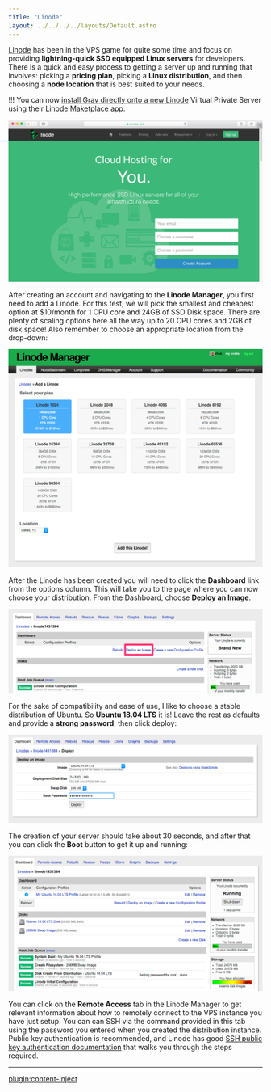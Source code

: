 ```yaml
---
title: "Linode"
layout: ../../../../layouts/Default.astro
---
```


[Linode](https://www.linode.com/?r=300c424631b602daaa0ecef22912c1c26c81e3af) has been in the VPS game for quite some time and focus on providing **lightning-quick SSD equipped Linux servers** for developers.  There is a quick and easy process to getting a server up and running that involves: picking a **pricing plan**, picking a **Linux distribution**, and then choosing a **node location** that is best suited to your needs.

!!! You can now [install Grav directly onto a new Linode](https://www.linode.com/docs/guides/grav-marketplace-app/) Virtual Private Server using their [Linode Maketplace app](https://www.linode.com/marketplace/apps/linode/grav/).

![](linode.png)

After creating an account and navigating to the **Linode Manager**, you first need to add a Linode. For this test, we will pick the smallest and cheapest option at $10/month for 1 CPU core and 24GB of SSD Disk space. There are plenty of scaling options here all the way up to 20 CPU cores and 2GB of disk space! Also remember to choose an appropriate location from the drop-down:

![](add-linode.png)

After the Linode has been created you will need to click the **Dashboard** link from the options column. This will take you to the page where you can now choose your distribution. From the Dashboard, choose **Deploy an Image**.

![](deploy-image.png)

For the sake of compatibility and ease of use, I like to choose a stable distribution of Ubuntu.  So **Ubuntu 18.04 LTS** it is! Leave the rest as defaults and provide a **strong password**, then click deploy:

![](pick-distro.png)

The creation of your server should take about 30 seconds, and after that you can click the **Boot** button to get it up and running:

![](booted.png)

You can click on the **Remote Access** tab in the Linode Manager to get relevant information about how to remotely connect to the VPS instance you have just setup.  You can can SSH via the command provided in this tab using the password you entered when you created the distribution instance. Public key authentication is recommended, and Linode has good [SSH public key authentication documentation](https://www.linode.com/docs/security/use-public-key-authentication-with-ssh?r=300c424631b602daaa0ecef22912c1c26c81e3af) that walks you through the steps required.

---

[plugin:content-inject](../05.ubuntu-18.04/)



